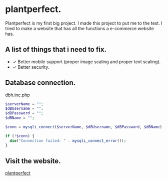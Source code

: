 # plantperfect.

Plantperfect is my first big project. I made this project to put me to the test.
I tried to make a website that has all the functions a e-commerce website has.

## A list of things that i need to fix.

- ✓ Better mobile support (proper image scaling and proper text scaling).
- ✓ Better security.

## Database connection.

dbh.inc.php

``` php
$serverName = "";
$dBUsername = "";
$dBPassword = "";
$dBName = "";

$conn = mysqli_connect($serverName, $dBUsername, $dBPassword, $dBName);

if (!$conn) {
  die("Connection failed: " . mysqli_connect_error());
}
```

## Visit the website.

[plantperfect](https://lenardsilvester.nl/plantperfect/)
